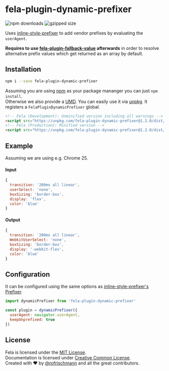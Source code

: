 # fela-plugin-dynamic-prefixer


<img alt="npm downloads" src="https://img.shields.io/npm/dm/fela-plugin-dynamic-prefixer.svg">
<img alt="gzipped size" src="https://img.shields.io/badge/gzipped-9.76kb-brightgreen.svg">

Uses [inline-style-prefixer](https://github.com/rofrischmann/inline-style-prefix-all) to add vendor prefixes by evaluating the `userAgent`.

**Requires to use [fela-plugin-fallback-value](../fela-plugin-fallback-value/) afterwards** in order to resolve alternative prefix values which get returned as an array by default.

## Installation
```sh
npm i --save fela-plugin-dynamic-prefixer
```
Assuming you are using [npm](https://www.npmjs.com) as your package mananger you can just `npm install`.<br>
Otherwise we also provide a [UMD](https://github.com/umdjs/umd). You can easily use it via [unpkg](https://unpkg.com/). It registers a  `FelaPluginDynamicPrefixer` global.
```HTML
<!-- Fela (Development): Unminified version including all warnings -->
<script src="https://unpkg.com/fela-plugin-dynamic-prefixer@1.2.0/dist/fela-plugin-dynamic-prefixer.js"></script>
<!-- Fela (Production): Minified version -->
<script src="https://unpkg.com/fela-plugin-dynamic-prefixer@1.2.0/dist/fela-plugin-dynamic-prefixer.min.js"></script>
```

## Example
Assuming we are using e.g. Chrome 25.

#### Input
```javascript
{
  transition: '200ms all linear',
  userSelect: 'none',
  boxSizing: 'border-box',
  display: 'flex',
  color: 'blue'
}
```
#### Output
```javascript
{
  transition: '200ms all linear',
  WebkitUserSelect: 'none',
  boxSizing: 'border-box',
  display: '-webkit-flex',
  color: 'blue'
}
```

## Configuration

It can be configured using the same options as [inline-style-prefixer's Prefixer](https://github.com/rofrischmann/inline-style-prefixer/blob/master/docs/API.md#configuration).

```javascript
import dynamicPrefixer from 'fela-plugin-dynamic-prefixer'

const plugin = dynamicPrefixer({
  userAgent: navigator.userAgent,
  keepUnprefixed: true
})
```

## License
Fela is licensed under the [MIT License](http://opensource.org/licenses/MIT).<br>
Documentation is licensed under [Creative Common License](http://creativecommons.org/licenses/by/4.0/).<br>
Created with ♥ by [@rofrischmann](http://rofrischmann.de) and all the great contributors.
